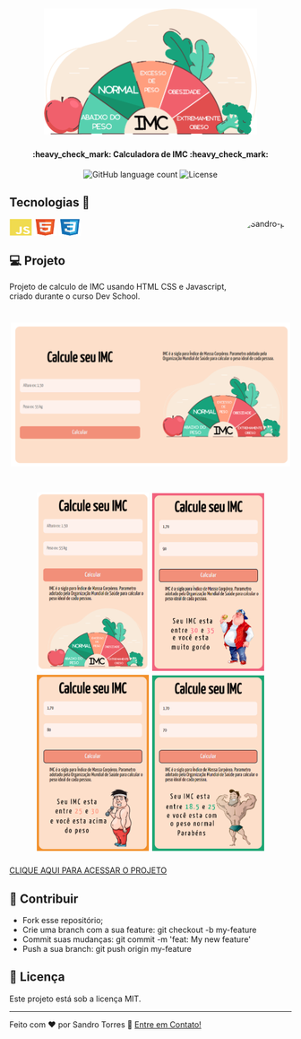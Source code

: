 <h1 align="center">
    <img alt="Calculadora de IMC" title="calculadoraimc" src="https://github.com/sjtorres/calculadora-imc/blob/main/img/tela%20principal.png" width="380px" />
</h1>

<h4 align="center"> 
	:heavy_check_mark: Calculadora de IMC :heavy_check_mark:
</h4>
<p align="center">
  <img alt="GitHub language count" src="https://img.shields.io/badge/made by-Sandro Torres-red">

   <img alt="License" src="https://img.shields.io/badge/license-MIT-red">
</p>

## Tecnologias 👋
<div style="display: inline_block">
  <img align="center" alt="Sandro-Js" height="30" width="40" src="https://raw.githubusercontent.com/devicons/devicon/master/icons/javascript/javascript-plain.svg">
  <img align="center" alt="Sandro-HTML" height="30" width="40" src="https://raw.githubusercontent.com/devicons/devicon/master/icons/html5/html5-original.svg">
  <img align="center" alt="Sandro-CSS" height="30" width="40" src="https://raw.githubusercontent.com/devicons/devicon/master/icons/css3/css3-original.svg">
  <img align="right" alt="Sandro-pic" height="150" style="border-radius:50px;" src="https://avatars.githubusercontent.com/u/18393836?v=4">
</div>

## 💻 Projeto

Projeto de calculo de IMC usando HTML CSS e Javascript, criado durante o curso Dev School.

<h1 align="center">
    <img alt="Tela Principal" title="telaprincipal" src="https://github.com/sjtorres/calculadora-imc/blob/main/img/tela-01.png" width="500px" />
</h1>
<h1 align="center">
    <img alt="Tela-02" title="tela-02" src="https://github.com/sjtorres/calculadora-imc/blob/main/img/tela-02.png" width="200px" />
    <img alt="Tela-03" title="tela-03" src="https://github.com/sjtorres/calculadora-imc/blob/main/img/tela-03.png" width="200px" />
    <img alt="Tela-04" title="tela-04" src="https://github.com/sjtorres/calculadora-imc/blob/main/img/tela-04.png" width="200px" />
    <img alt="Tela-05" title="tela-05" src="https://github.com/sjtorres/calculadora-imc/blob/main/img/tela-05.png" width="200px" />
</h1>

[CLIQUE AQUI PARA ACESSAR O PROJETO](https://sjtorres.github.io/calculadora-imc/)

## 🤔 Contribuir

- Fork esse repositório;
- Crie uma branch com a sua feature: git checkout -b my-feature
- Commit suas mudanças: git commit -m 'feat: My new feature'
- Push a sua branch: git push origin my-feature

## :memo: Licença

Este projeto está sob a licença MIT.

---

Feito com ♥ por Sandro Torres :wave: [Entre em Contato!](https://www.sandrotorres.com.br)
